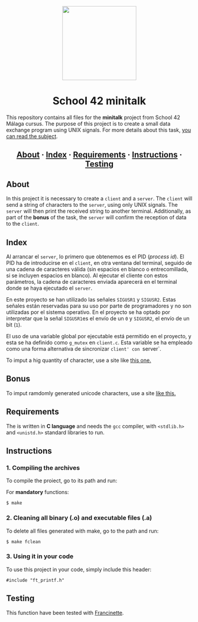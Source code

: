 <div id="header" align="center">
  <img src="https://media.giphy.com/media/RNZIqvlB7cAyCdh9Gu/giphy.gif" width="200"/>
</div>

<h1 align="center">School 42 minitalk</h1>

This repository contains all files for the __minitalk__ project from School 42 Málaga cursus. The purpose of this project is to create a small data exchange program using UNIX signals. For more details about this task, [you can read the subject](https://github.com/PublioElio/School-42-minitalk).

<h2 align="center">
	<a href="#about">About</a>
	<span> · </span>
	<a href="#index">Index</a>
	<span> · </span>
	<a href="#requirements">Requirements</a>
	<span> · </span>
	<a href="#instructions">Instructions</a>
	<span> · </span>
	<a href="#testing">Testing</a>
</h2>

## About
In this project it is necessary to create a `client` and a `server`. The `client` will send a string of characters to the `server`, using only UNIX signals. The `server` will then print the received string to another terminal. Additionally, as part of the **bonus** of the task, the `server` will confirm the reception of data to the `client`.

## Index


Al arrancar el `server`, lo primero que obtenemos es el PID (_process id_). El PID ha de introducirse en el `client`, en otra ventana del terminal, seguido de una cadena de caracteres válida (sin espacios en blanco o entrecomillada, si se incluyen espacios en blanco). Al ejecutar el cliente con estos parámetros, la cadena de caracteres enviada aparecerá en el terminal donde se haya ejecutado el `server`.  

En este proyecto se han utilizado las señales `SIGUSR1` y `SIGUSR2`. Estas señales están reservadas para su uso por parte de programadores y no son utilizadas por el sistema operativo. En el proyecto se ha optado por interpretar que la señal `SIGUSR1`es el envío de un `0` y `SIGUSR2`, el envío de un bit (`1`).

El uso de una variable global por ejecutable está permitido en el proyecto, y esta se ha definido como `g_mutex` en `client.c`. Esta variable se ha empleado como una forma alternativa de sincronizar `client' con `server`.

To imput a hig quantity of character, use a site like [this one.](https://www.chiquitoipsum.com/)

## Bonus
To imput ramdomly generated unicode characters, use a site [like this.](https://perchance.org/emoji)

## Requirements
The is written in __C language__ and needs the `gcc` compiler, with `<stdlib.h>` and `<unistd.h>` standard libraries to run.

## Instructions

### 1. Compiling the archives

To compile the proiect, go to its path and run:

For __mandatory__ functions:
```
$ make
```
### 2. Cleaning all binary (.o) and executable files (.a)

To delete all files generated with make, go to the path and run:
```
$ make fclean
```

### 3. Using it in your code

To use this project in your code, simply include this header:
```
#include "ft_printf.h"
```

## Testing
This function have been tested with [Francinette](https://github.com/xicodomingues/francinette).
